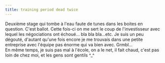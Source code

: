 ```yaml
---
title: training period dead twice
---
```


Deuxième stage qui tombe à l'eau faute de tunes dans les boites en question.
C'est ballot. Cette fois-ci on me sert le coup de l'investisseur avec lequel
les négociations ont échoué... bla bla bla...etc. Je suis un peu dégouté,
d'autant qu'une fois encore je me trouvais dans une petite entreprise avec
l'équipe pas énorme qui va bien avec. Grmbl...  
En même temps, je suis pas mal à l'école, on a le net, il fait chaud, c'est
pas loin de chez moi, et les gens sont gentils ^_^

